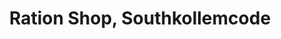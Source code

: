 ---
title: "Ration Shop, Southkollemcode"
url: /trivandrum/ration-shop-southkollemcode/
shop: convenience
---